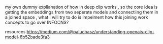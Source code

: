 my own dummy expllanation of how in deep clip works , so the core idea is getting the embeddings from two seperate models and connectiing them in a joined space , what i will try to do is impelment how this joining work
concepts to go over
INFOCNS?

resources 
https://medium.com/@paluchasz/understanding-openais-clip-model-6b52bade3fa3